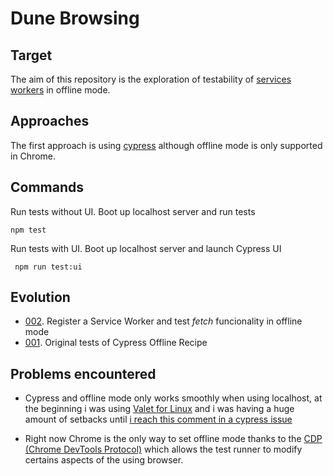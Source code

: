 # Dune Browsing

## Target
The aim of this repository is the exploration of testability of [services workers](https://en.wikipedia.org/wiki/Progressive_web_application#Service_workers) in offline mode. 

## Approaches 
The first approach is using [cypress](https://www.cypress.io/) although offline mode is only supported in Chrome.

## Commands

Run tests without UI. Boot up localhost server and run tests

``` npm test ```

Run tests with UI. Boot up localhost server and launch Cypress UI

``` npm run test:ui```

## Evolution

- [002](docs/002.md)\. Register a Service Worker and test *fetch* funcionality in offline mode
- [001](docs/001.md)\. Original tests of Cypress Offline Recipe

## Problems encountered

- Cypress and offline mode only works smoothly when using localhost, at the beginning i was using [Valet for Linux](https://cpriego.github.io/valet-linux/) and i was having a huge amount of setbacks until [i reach this comment in a cypress issue](https://github.com/cypress-io/cypress/issues/17723#issuecomment-906152925)

- Right now Chrome is the only way to set offline mode thanks to the [CDP (Chrome DevTools Protocol)](https://chromedevtools.github.io/devtools-protocol/) which allows the test runner to modify certains aspects of the using browser.

